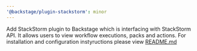 ```yaml
---
'@backstage/plugin-stackstorm': minor
---
```


Add StackStorm plugin to Backstage which is interfacing with StackStorm API. It allows users to view workflow executions, packs and actions. For installation and configuration instyructions please view [README.md](https://github.com/backstage/backstage/tree/master/plugins/stackstorm/README.md)
